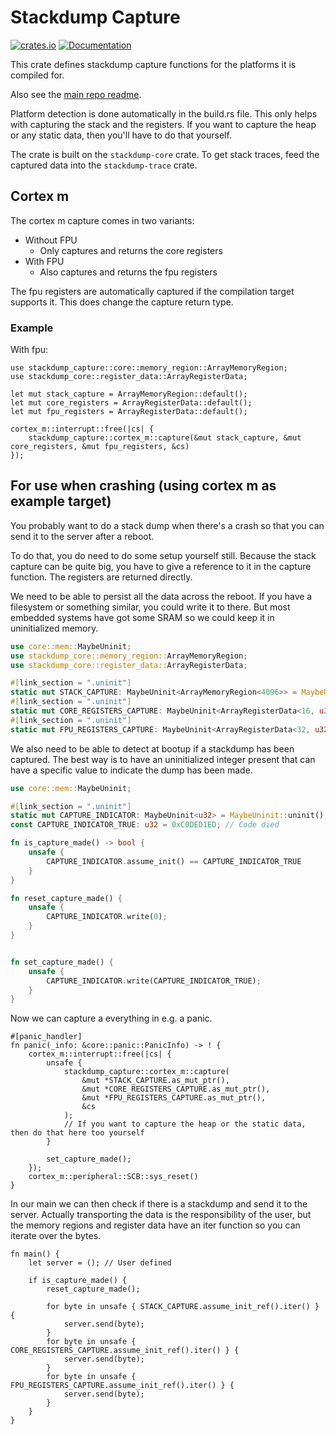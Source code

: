 # Stackdump Capture

[![crates.io](https://img.shields.io/crates/v/stackdump-capture.svg)](https://crates.io/crates/stackdump-capture) [![Documentation](https://docs.rs/stackdump-capture/badge.svg)](https://docs.rs/stackdump-capture)


This crate defines stackdump capture functions for the platforms it is compiled for.

Also see the [main repo readme](../README.md).

Platform detection is done automatically in the build.rs file.
This only helps with capturing the stack and the registers.
If you want to capture the heap or any static data, then you'll have to do that yourself.

The crate is built on the `stackdump-core` crate.
To get stack traces, feed the captured data into the `stackdump-trace` crate.

## Cortex m

The cortex m capture comes in two variants:
- Without FPU
  - Only captures and returns the core registers
- With FPU
  - Also captures and returns the fpu registers

The fpu registers are automatically captured if the compilation target supports it.
This does change the capture return type.

### Example

With fpu:

```rust,ignore
use stackdump_capture::core::memory_region::ArrayMemoryRegion;
use stackdump_core::register_data::ArrayRegisterData;

let mut stack_capture = ArrayMemoryRegion::default();
let mut core_registers = ArrayRegisterData::default();
let mut fpu_registers = ArrayRegisterData::default();

cortex_m::interrupt::free(|cs| {
    stackdump_capture::cortex_m::capture(&mut stack_capture, &mut core_registers, &mut fpu_registers, &cs)
});
```

## For use when crashing (using cortex m as example target)

You probably want to do a stack dump when there's a crash so that you can send it to the server after a reboot.

To do that, you do need to do some setup yourself still.
Because the stack capture can be quite big, you have to give a reference to it in the capture function.
The registers are returned directly.

We need to be able to persist all the data across the reboot.
If you have a filesystem or something similar, you could write it to there.
But most embedded systems have got some SRAM so we could keep it in uninitialized memory.

```rust
use core::mem::MaybeUninit;
use stackdump_core::memory_region::ArrayMemoryRegion;
use stackdump_core::register_data::ArrayRegisterData;

#[link_section = ".uninit"]
static mut STACK_CAPTURE: MaybeUninit<ArrayMemoryRegion<4096>> = MaybeUninit::uninit();
#[link_section = ".uninit"]
static mut CORE_REGISTERS_CAPTURE: MaybeUninit<ArrayRegisterData<16, u32>> = MaybeUninit::uninit();
#[link_section = ".uninit"]
static mut FPU_REGISTERS_CAPTURE: MaybeUninit<ArrayRegisterData<32, u32>> = MaybeUninit::uninit();
```

We also need to be able to detect at bootup if a stackdump has been captured.
The best way is to have an uninitialized integer present that can have a specific value to indicate the dump has been made.

```rust
use core::mem::MaybeUninit;

#[link_section = ".uninit"]
static mut CAPTURE_INDICATOR: MaybeUninit<u32> = MaybeUninit::uninit();
const CAPTURE_INDICATOR_TRUE: u32 = 0xC0DED1ED; // Code died

fn is_capture_made() -> bool {
    unsafe {
        CAPTURE_INDICATOR.assume_init() == CAPTURE_INDICATOR_TRUE
    }
}

fn reset_capture_made() {
    unsafe {
        CAPTURE_INDICATOR.write(0);
    }
}


fn set_capture_made() {
    unsafe {
        CAPTURE_INDICATOR.write(CAPTURE_INDICATOR_TRUE);
    }
}
```

Now we can capture a everything in e.g. a panic.

```rust,ignore
#[panic_handler]
fn panic(_info: &core::panic::PanicInfo) -> ! {
    cortex_m::interrupt::free(|cs| {
        unsafe {
            stackdump_capture::cortex_m::capture(
                &mut *STACK_CAPTURE.as_mut_ptr(),
                &mut *CORE_REGISTERS_CAPTURE.as_mut_ptr(),
                &mut *FPU_REGISTERS_CAPTURE.as_mut_ptr(),
                &cs
            );
            // If you want to capture the heap or the static data, then do that here too yourself
        }

        set_capture_made();
    });
    cortex_m::peripheral::SCB::sys_reset()
}
```

In our main we can then check if there is a stackdump and send it to the server.
Actually transporting the data is the responsibility of the user, but the memory regions and register data
have an iter function so you can iterate over the bytes.

```rust,ignore
fn main() {
    let server = (); // User defined

    if is_capture_made() {
        reset_capture_made();
        
        for byte in unsafe { STACK_CAPTURE.assume_init_ref().iter() } {
            server.send(byte);
        }
        for byte in unsafe { CORE_REGISTERS_CAPTURE.assume_init_ref().iter() } {
            server.send(byte);
        }
        for byte in unsafe { FPU_REGISTERS_CAPTURE.assume_init_ref().iter() } {
            server.send(byte);
        }
    }
}
```
